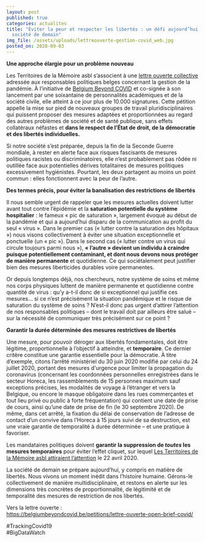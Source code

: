```yaml
---
layout: post
published: true
categories: actualites
title: "Éviter la peur et respecter les libertés : un défi aujourd’hui pour la
  société de demain"
img_file: /assets/uploads/lettreouverte-gestion-covid_web.jpg
posted_on: 2020-09-03
---
```

**Une approche élargie pour un problème nouveau**

Les Territoires de la Mémoire asbl s’associent à une [lettre ouverte collective](https://belgiumbeyondcovid.be/petitions/lettre-ouverte-open-brief-covid/) adressée aux responsables politiques belges concernant la gestion de la pandémie. À l’initiative de [Belgium Beyond COVID](https://belgiumbeyondcovid.be) et co-signée à son lancement par une soixantaine de personnalités académiques et de la société civile, elle atteint à ce jour plus de 10.000 signatures. Cette pétition appelle la mise sur pied de nouveaux groupes de travail pluridisciplinaires qui puissent proposer des mesures adaptées et proportionnées au regard des autres problèmes de société et de santé publique, sans effets collatéraux néfastes et **dans le respect de l’État de droit, de la démocratie et des libertés individuelles.**

Si notre société s’est préparée, depuis la fin de la Seconde Guerre mondiale, à rester en alerte face aux risques fascisants de mesures politiques racistes ou discriminatoires, elle n’est probablement pas rôdée ni outillée face aux potentielles dérives totalitaires de mesures politiques excessivement hygiénistes. Pourtant, les deux partagent au moins un point commun : elles fonctionnent avec la peur de l’autre.

**Des termes précis, pour éviter la banalisation des restrictions de libertés**

Il nous semble urgent de rappeler que les mesures actuelles doivent lutter avant tout contre l’épidémie et la **saturation potentielle du système hospitalier** : le fameux « pic de saturation », largement évoqué au début de la pandémie et qui a aujourd’hui disparu de la communication au profit du seul « virus ». Dans le premier cas (« lutter contre la saturation des hôpitaux ») nous visons collectivement à éviter une situation exceptionnelle et ponctuelle (un « pic »). Dans le second cas (« lutter contre un virus qui circule toujours parmi nous »), **« l’autre » devient un individu à craindre puisque potentiellement contaminant, et dont nous devons nous protéger de manière permanente** et quotidienne. Ce qui sociétalement peut justifier bien des mesures liberticides durables voire permanentes.

Or depuis longtemps déjà, nos chercheurs, notre système de soins et même nos corps physiques luttent de manière permanente et quotidienne contre quantité de virus : qu’y a-t-il donc de si exceptionnel qui justifie ces mesures… si ce n’est précisément la situation pandémique et le risque de saturation du système de soins ? N’est-il donc pas urgent d’attirer l’attention de nos responsables politiques – dont le travail doit par ailleurs être salué – sur la nécessité de communiquer très précisément sur ce point ?

**Garantir la durée déterminée des mesures restrictives de libertés**

Une mesure, pour pouvoir déroger aux libertés fondamentales, doit être légitime, proportionnelle à l’objectif à atteindre, et **temporaire**. Ce dernier critère constitue une garantie essentielle pour la démocratie. À titre d’exemple, citons l’arrêté ministériel du 30 juin 2020 modifié par celui du 24 juillet 2020, portant des mesures d'urgence pour limiter la propagation du coronavirus (concernant les coordonnées personnelles enregistrées dans le secteur Horeca, les rassemblements de 15 personnes maximum sauf exceptions précises, les modalités de voyage à l’étranger et vers la Belgique, ou encore le masque obligatoire dans les rues commerçantes et tout lieu privé ou public à forte fréquentation) qui contient une date de prise de cours, ainsi qu’une date de prise de fin (le 30 septembre 2020). De même, dans cet arrêté, la fixation du délai de conservation de l’adresse de contact d’un convive dans l’Horeca à 15 jours suivi de sa destruction, est une vraie garantie de temporalité à durée déterminée – et une pratique à favoriser.

Les mandataires politiques doivent **garantir la suppression de *toutes* les mesures temporaires** pour éviter l’effet cliquet, sur lequel [Les Territoires de la Mémoire asbl attiraient l’attention](https://www.territoires-memoire.be/actualites/2020/04/bigdatawatch-droits-fondamentaux-et-tracing-gare-a-l-effet-cliquet/) le 22 avril 2020.

La société de demain se prépare aujourd’hui, y compris en matière de libertés. Nous vivons un moment inédit dans l’histoire humaine. Gérons-le collectivement de manière multidisciplinaire, et restons en alerte sur les dimensions très concrètes de proportionnalité, de légitimité et de temporalité des mesures de restriction de nos libertés.

Vers la lettre ouverte :\
<https://belgiumbeyondcovid.be/petitions/lettre-ouverte-open-brief-covid/>

\#TrackingCovid19\
#BigDataWatch